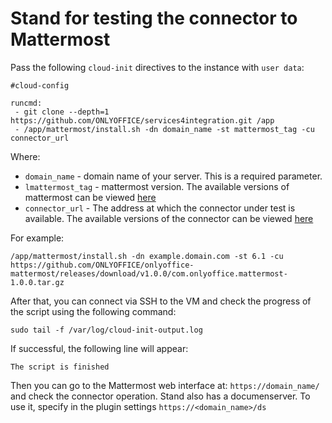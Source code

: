 # Stand for testing the connector to Mattermost

Pass the following `cloud-init` directives to the instance with `user data`:
```
#cloud-config

runcmd:
 - git clone --depth=1 https://github.com/ONLYOFFICE/services4integration.git /app
 - /app/mattermost/install.sh -dn domain_name -st mattermost_tag -cu connector_url
```

Where:
 - `domain_name` - domain name of your server. This is a required parameter.
 - `lmattermost_tag` - mattermost version. The available versions of mattermost can be viewed [here](https://hub.docker.com/r/mattermost/mattermost-enterprise-edition/tags)
 - `connector_url` - The address at which the connector under test is available. The available versions of the connector can be viewed [here](https://github.com/ONLYOFFICE/onlyoffice-mattermost/releases)

For example:
```
/app/mattermost/install.sh -dn example.domain.com -st 6.1 -cu https://github.com/ONLYOFFICE/onlyoffice-mattermost/releases/download/v1.0.0/com.onlyoffice.mattermost-1.0.0.tar.gz
```

After that, you can connect via SSH to the VM and check the progress of the script using the following command:
```
sudo tail -f /var/log/cloud-init-output.log
```

If successful, the following line will appear:
``` 
The script is finished
```
Then you can go to the Mattermost web interface at: `https://domain_name/` and check the connector operation. Stand also has a documenserver. To use it, specify in the plugin settings `https://<domain_name>/ds`
